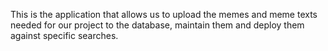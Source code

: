 This is the application that allows us to upload the memes and meme texts needed for our project to the database, maintain them and deploy them against specific searches.